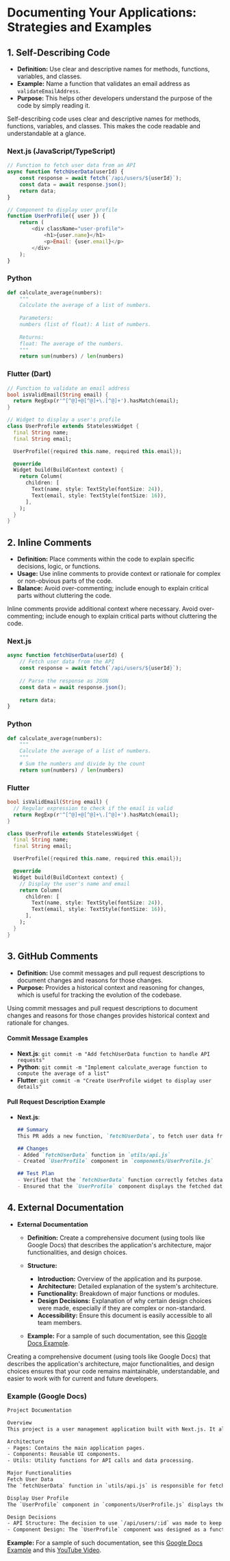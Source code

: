 # Documenting Your Applications: Strategies and Examples
## 1. Self-Describing Code

- **Definition:** Use clear and descriptive names for methods, functions, variables, and classes.
- **Example:** Name a function that validates an email address as `validateEmailAddress`.
- **Purpose:** This helps other developers understand the purpose of the code by simply reading it.



Self-describing code uses clear and descriptive names for methods, functions, variables, and classes. This makes the code readable and understandable at a glance.

### Next.js (JavaScript/TypeScript)
```javascript
// Function to fetch user data from an API
async function fetchUserData(userId) {
    const response = await fetch(`/api/users/${userId}`);
    const data = await response.json();
    return data;
}

// Component to display user profile
function UserProfile({ user }) {
    return (
        <div className="user-profile">
            <h1>{user.name}</h1>
            <p>Email: {user.email}</p>
        </div>
    );
}
```

### Python
```python
def calculate_average(numbers):
    """
    Calculate the average of a list of numbers.
    
    Parameters:
    numbers (list of float): A list of numbers.
    
    Returns:
    float: The average of the numbers.
    """
    return sum(numbers) / len(numbers)
```

### Flutter (Dart)
```dart
// Function to validate an email address
bool isValidEmail(String email) {
  return RegExp(r'^[^@]+@[^@]+\.[^@]+').hasMatch(email);
}

// Widget to display a user's profile
class UserProfile extends StatelessWidget {
  final String name;
  final String email;

  UserProfile({required this.name, required this.email});

  @override
  Widget build(BuildContext context) {
    return Column(
      children: [
        Text(name, style: TextStyle(fontSize: 24)),
        Text(email, style: TextStyle(fontSize: 16)),
      ],
    );
  }
}
```

## 2. Inline Comments

- **Definition:** Place comments within the code to explain specific decisions, logic, or functions.
- **Usage:** Use inline comments to provide context or rationale for complex or non-obvious parts of the code.
- **Balance:** Avoid over-commenting; include enough to explain critical parts without cluttering the code.



Inline comments provide additional context where necessary. Avoid over-commenting; include enough to explain critical parts without cluttering the code.

### Next.js
```javascript
async function fetchUserData(userId) {
    // Fetch user data from the API
    const response = await fetch(`/api/users/${userId}`);
    
    // Parse the response as JSON
    const data = await response.json();
    
    return data;
}
```

### Python
```python
def calculate_average(numbers):
    """
    Calculate the average of a list of numbers.
    """
    # Sum the numbers and divide by the count
    return sum(numbers) / len(numbers)
```

### Flutter
```dart
bool isValidEmail(String email) {
  // Regular expression to check if the email is valid
  return RegExp(r'^[^@]+@[^@]+\.[^@]+').hasMatch(email);
}

class UserProfile extends StatelessWidget {
  final String name;
  final String email;

  UserProfile({required this.name, required this.email});

  @override
  Widget build(BuildContext context) {
    // Display the user's name and email
    return Column(
      children: [
        Text(name, style: TextStyle(fontSize: 24)),
        Text(email, style: TextStyle(fontSize: 16)),
      ],
    );
  }
}
```

## 3. GitHub Comments

- **Definition:** Use commit messages and pull request descriptions to document changes and reasons for those changes.
- **Purpose:** Provides a historical context and reasoning for changes, which is useful for tracking the evolution of the codebase.



Using commit messages and pull request descriptions to document changes and reasons for those changes provides historical context and rationale for changes.

#### Commit Message Examples
- **Next.js**: `git commit -m "Add fetchUserData function to handle API requests"`
- **Python**: `git commit -m "Implement calculate_average function to compute the average of a list"`
- **Flutter**: `git commit -m "Create UserProfile widget to display user details"`

#### Pull Request Description Example
- **Next.js**: 
  ```markdown
  ## Summary
  This PR adds a new function, `fetchUserData`, to fetch user data from the API. It also includes a `UserProfile` component to display the user's information.

  ## Changes
  - Added `fetchUserData` function in `utils/api.js`
  - Created `UserProfile` component in `components/UserProfile.js`

  ## Test Plan
  - Verified that the `fetchUserData` function correctly fetches data from the API.
  - Ensured that the `UserProfile` component displays the fetched data correctly.
  ```

## 4. External Documentation

- **External Documentation**
  - **Definition:** Create a comprehensive document (using tools like Google Docs) that describes the application's architecture, major functionalities, and design choices.
  - **Structure:**
    - **Introduction:** Overview of the application and its purpose.
    - **Architecture:** Detailed explanation of the system's architecture.
    - **Functionality:** Breakdown of major functions or modules.
    - **Design Decisions:** Explanation of why certain design choices were made, especially if they are complex or non-standard.
    - **Accessibility:** Ensure this document is easily accessible to all team members.

  - **Example:** For a sample of such documentation, see this [Google Docs Example](https://docs.google.com/document/d/1VSYOIBKA_9jR1sDVQPjxYS7cSEdNGsrPtCj-nxrBBsg/edit?usp=sharing).








Creating a comprehensive document (using tools like Google Docs) that describes the application's architecture, major functionalities, and design choices ensures that your code remains maintainable, understandable, and easier to work with for current and future developers.


### Example (Google Docs)
```txt
Project Documentation

Overview
This project is a user management application built with Next.js. It allows administrators to manage user profiles.

Architecture
- Pages: Contains the main application pages.
- Components: Reusable UI components.
- Utils: Utility functions for API calls and data processing.

Major Functionalities
Fetch User Data
The `fetchUserData` function in `utils/api.js` is responsible for fetching user data from the API. It takes a `userId` as a parameter and returns the user data in JSON format.

Display User Profile
The `UserProfile` component in `components/UserProfile.js` displays the user's name and email. It receives a `user` object as a prop.

Design Decisions
- API Structure: The decision to use `/api/users/:id` was made to keep the API endpoint RESTful.
- Component Design: The `UserProfile` component was designed as a functional component to simplify state management.

```

**Example:** For a sample of such documentation, see this [Google Docs Example](https://docs.google.com/document/d/1VSYOIBKA_9jR1sDVQPjxYS7cSEdNGsrPtCj-nxrBBsg/edit?usp=sharing) and this [YouTube Video](https://youtu.be/ce4ZbsAovl4?si=vbK3jqW_z1cBnNzF).
